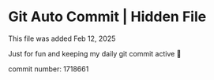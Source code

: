 # Git Auto Commit | Hidden File

This file was added Feb 12, 2025

Just for fun and keeping my daily git commit active 🤪

commit number: 1718661
